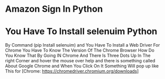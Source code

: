 # Amazon Sign In Python 
# You Have To Install selenuim Python 

By Command (pip Install selenuim) and You Have To Install a Web Driver For Chrome You Have To Know The Version Of The Chrome Browser How Do You Know That By Going IN Chrome And There Is Three Dots Up In The right Corner and hover the mouse over help and there is something called About Google Chrome and When You Click On It Something Will pop up like This 
for [Chrome: https://chromedriver.chromium.org/downloads] 
